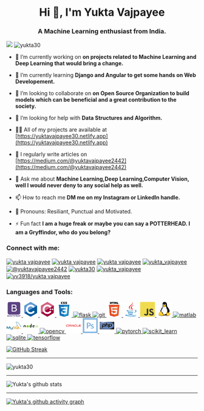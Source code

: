 <h1 align="center">Hi 👋, I'm Yukta Vajpayee</h1>
<h3 align="center">A Machine Learning enthusiast from India.</h3>

![](https://img.shields.io/badge/MOOD-FOCUSED-informational?style=flat&logo=&logoColor=white&color=2bbc8a)
<img src="https://komarev.com/ghpvc/?username=yukta30&label=Profile%20views&color=0e75b6&style=flat" alt="yukta30" /> 

- 🔭 I’m currently working on **on projects related to Machine Learning and Deep Learning that would bring a change.**

- 🌱 I’m currently learning **Django and Angular to get some hands on Web Developement.**

- 👯 I’m looking to collaborate on **on Open Source Organization to build models which can be beneficial and a great contribution to the society.**

- 🤝 I’m looking for help with **Data Structures and Algorithm.**

- 👨‍💻 All of my projects are available at [https://yuktavajpayee30.netlify.app](https://yuktavajpayee30.netlify.app)

- 📝 I regularly write articles on [https://medium.com/@yuktavajpayee2442](https://medium.com/@yuktavajpayee2442)

- 💬 Ask me about **Machine Learning,Deep Learning,Computer Vision, well I would never deny to any social help as well.**

- 📫 How to reach me **DM me on my Instagram or LinkedIn handle.**

- 📄 Pronouns: Resiliant, Punctual and Motivated.

- ⚡ Fun fact **I am a huge freak or maybe you can say a POTTERHEAD. I am a Gryffindor, who do you belong?**

<h3 align="left">Connect with me:</h3>
<p align="left">
<a href="https://linkedin.com/in/yukta vajpayee" target="blank"><img align="center" src="https://raw.githubusercontent.com/rahuldkjain/github-profile-readme-generator/master/src/images/icons/Social/linked-in-alt.svg" alt="yukta vajpayee" height="30" width="40" /></a>
<a href="https://kaggle.com/yukta vajpayee" target="blank"><img align="center" src="https://raw.githubusercontent.com/rahuldkjain/github-profile-readme-generator/master/src/images/icons/Social/kaggle.svg" alt="yukta vajpayee" height="30" width="40" /></a>
<a href="https://fb.com/yukta vajpayee" target="blank"><img align="center" src="https://raw.githubusercontent.com/rahuldkjain/github-profile-readme-generator/master/src/images/icons/Social/facebook.svg" alt="yukta vajpayee" height="30" width="40" /></a>
<a href="https://instagram.com/yukta_vajpayee" target="blank"><img align="center" src="https://raw.githubusercontent.com/rahuldkjain/github-profile-readme-generator/master/src/images/icons/Social/instagram.svg" alt="yukta_vajpayee" height="30" width="40" /></a>
<a href="https://medium.com/@yuktavajpayee2442" target="blank"><img align="center" src="https://raw.githubusercontent.com/rahuldkjain/github-profile-readme-generator/master/src/images/icons/Social/medium.svg" alt="@yuktavajpayee2442" height="30" width="40" /></a>
<a href="https://www.codechef.com/users/yukta30" target="blank"><img align="center" src="https://cdn.jsdelivr.net/npm/simple-icons@3.1.0/icons/codechef.svg" alt="yukta30" height="30" width="40" /></a>
<a href="https://www.hackerrank.com/yukta_vajpayee" target="blank"><img align="center" src="https://raw.githubusercontent.com/rahuldkjain/github-profile-readme-generator/master/src/images/icons/Social/hackerrank.svg" alt="yukta_vajpayee" height="30" width="40" /></a>
<a href="https://auth.geeksforgeeks.org/user/yv3918/yukta vajpayee" target="blank"><img align="center" src="https://raw.githubusercontent.com/rahuldkjain/github-profile-readme-generator/master/src/images/icons/Social/geeks-for-geeks.svg" alt="yv3918/yukta vajpayee" height="30" width="40" /></a>
</p>

<h3 align="left">Languages and Tools:</h3>
<p align="left"> <a href="https://getbootstrap.com" target="_blank"> <img src="https://raw.githubusercontent.com/devicons/devicon/master/icons/bootstrap/bootstrap-plain-wordmark.svg" alt="bootstrap" width="40" height="40"/> </a> <a href="https://www.cprogramming.com/" target="_blank"> <img src="https://raw.githubusercontent.com/devicons/devicon/master/icons/c/c-original.svg" alt="c" width="40" height="40"/> </a> <a href="https://www.w3schools.com/cpp/" target="_blank"> <img src="https://raw.githubusercontent.com/devicons/devicon/master/icons/cplusplus/cplusplus-original.svg" alt="cplusplus" width="40" height="40"/> </a> <a href="https://www.w3schools.com/css/" target="_blank"> <img src="https://raw.githubusercontent.com/devicons/devicon/master/icons/css3/css3-original-wordmark.svg" alt="css3" width="40" height="40"/> </a> <a href="https://flask.palletsprojects.com/" target="_blank"> <img src="https://www.vectorlogo.zone/logos/pocoo_flask/pocoo_flask-icon.svg" alt="flask" width="40" height="40"/> </a> <a href="https://git-scm.com/" target="_blank"> <img src="https://www.vectorlogo.zone/logos/git-scm/git-scm-icon.svg" alt="git" width="40" height="40"/> </a> <a href="https://www.w3.org/html/" target="_blank"> <img src="https://raw.githubusercontent.com/devicons/devicon/master/icons/html5/html5-original-wordmark.svg" alt="html5" width="40" height="40"/> </a> <a href="https://www.java.com" target="_blank"> <img src="https://raw.githubusercontent.com/devicons/devicon/master/icons/java/java-original.svg" alt="java" width="40" height="40"/> </a> <a href="https://developer.mozilla.org/en-US/docs/Web/JavaScript" target="_blank"> <img src="https://raw.githubusercontent.com/devicons/devicon/master/icons/javascript/javascript-original.svg" alt="javascript" width="40" height="40"/> </a> <a href="https://www.linux.org/" target="_blank"> <img src="https://raw.githubusercontent.com/devicons/devicon/master/icons/linux/linux-original.svg" alt="linux" width="40" height="40"/> </a> <a href="https://www.mathworks.com/" target="_blank"> <img src="https://upload.wikimedia.org/wikipedia/commons/2/21/Matlab_Logo.png" alt="matlab" width="40" height="40"/> </a> <a href="https://www.mysql.com/" target="_blank"> <img src="https://raw.githubusercontent.com/devicons/devicon/master/icons/mysql/mysql-original-wordmark.svg" alt="mysql" width="40" height="40"/> </a> <a href="https://nodejs.org" target="_blank"> <img src="https://raw.githubusercontent.com/devicons/devicon/master/icons/nodejs/nodejs-original-wordmark.svg" alt="nodejs" width="40" height="40"/> </a> <a href="https://opencv.org/" target="_blank"> <img src="https://www.vectorlogo.zone/logos/opencv/opencv-icon.svg" alt="opencv" width="40" height="40"/> </a> <a href="https://www.oracle.com/" target="_blank"> <img src="https://raw.githubusercontent.com/devicons/devicon/master/icons/oracle/oracle-original.svg" alt="oracle" width="40" height="40"/> </a> <a href="https://www.photoshop.com/en" target="_blank"> <img src="https://raw.githubusercontent.com/devicons/devicon/master/icons/photoshop/photoshop-line.svg" alt="photoshop" width="40" height="40"/> </a> <a href="https://www.php.net" target="_blank"> <img src="https://raw.githubusercontent.com/devicons/devicon/master/icons/php/php-original.svg" alt="php" width="40" height="40"/> </a>  <a href="https://pytorch.org/" target="_blank"> <img src="https://www.vectorlogo.zone/logos/pytorch/pytorch-icon.svg" alt="pytorch" width="40" height="40"/> </a> <a href="https://scikit-learn.org/" target="_blank"> <img src="https://upload.wikimedia.org/wikipedia/commons/0/05/Scikit_learn_logo_small.svg" alt="scikit_learn" width="40" height="40"/> </a> <a href="https://www.sqlite.org/" target="_blank"> <img src="https://www.vectorlogo.zone/logos/sqlite/sqlite-icon.svg" alt="sqlite" width="40" height="40"/> </a> <a href="https://www.tensorflow.org" target="_blank"> <img src="https://www.vectorlogo.zone/logos/tensorflow/tensorflow-icon.svg" alt="tensorflow" width="40" height="40"/> </a> </p>

[![GitHub Streak](https://github-readme-streak-stats.herokuapp.com/?user=Yukta30&theme=dark)](https://git.io/streak-stats)

--------------------------------------------------------------------
<img src="https://github-readme-stats.vercel.app/api/top-langs?username=yukta30&show_icons=true&locale=en&layout=compact" alt="yukta30" />  


-------------------------------------------------------------------
![Yukta's github stats](https://github-readme-stats.vercel.app/api?username=Yukta30&show_icons=true&theme=merko)



--------------------------------------------
[![Yukta's github activity graph](https://activity-graph.herokuapp.com/graph?username=Yukta30&theme=react-dark)](https://github.com/Yukta30/github-readme-activity-graph)

